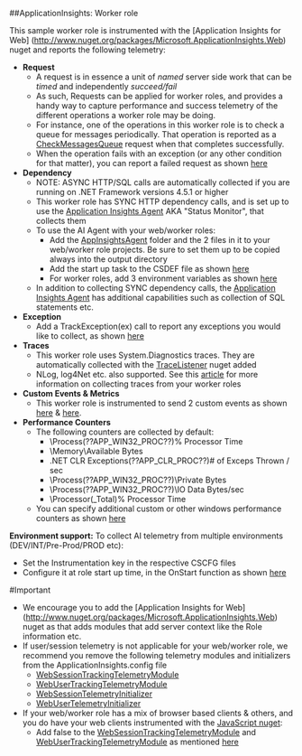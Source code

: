 ﻿##ApplicationInsights: Worker role

This sample worker role is instrumented with the [Application Insights for Web] (http://www.nuget.org/packages/Microsoft.ApplicationInsights.Web) nuget and reports the following telemetry:

* **Request**
  * A request is in essence a unit of *named* server side work that can be *timed* and independently *succeed/fail*
  * As such, Requests can be applied for worker roles, and provides a handy way to capture performance and success telemetry of the different operations a worker role may be doing.
  * For instance, one of the operations in this worker role is to check a queue for messages periodically. That operation is reported as a [CheckMessagesQueue](WorkerRoleB.cs#L73) request when that completes successfully.
  * When the operation fails with an exception (or any other condition for that matter), you can report a failed request as shown [here](WorkerRoleB.cs#L92)
* **Dependency**
  * NOTE: ASYNC HTTP/SQL calls are automatically collected if you are running on .NET Framework versions 4.5.1 or higher
  * This worker role has SYNC HTTP dependency calls, and is set up to use the [Application Insights Agent](http://azure.microsoft.com/en-us/documentation/articles/app-insights-monitor-performance-live-website-now/) AKA "Status Monitor", that collects them
  * To use the AI Agent with your web/worker roles:
    * Add the [AppInsightsAgent](AppInsightsAgent) folder and the 2 files in it to your web/worker role projects. Be sure to set them up to be copied always into the output directory
	* Add the start up task to the CSDEF file as shown [here](../AzureEmailService/ServiceDefinition.csdef#L60)
	* For worker roles, add 3 environment variables as shown [here](../AzureEmailService/ServiceDefinition.csdef#L70)
  * In addition to collecting SYNC dependency calls, the [Application Insights Agent](http://azure.microsoft.com/en-us/documentation/articles/app-insights-monitor-performance-live-website-now/) has additional capabilities such as collection of SQL statements etc.
* **Exception**
  * Add a TrackException(ex) call to report any exceptions you would like to collect, as shown [here](WorkerRoleB.cs#L93)
* **Traces**
  * This worker role uses System.Diagnostics traces. They are automatically collected with the [TraceListener](http://www.nuget.org/packages/Microsoft.ApplicationInsights.TraceListener) nuget added
  * NLog, log4Net etc. also supported. See this [article](http://azure.microsoft.com/en-us/documentation/articles/app-insights-search-diagnostic-logs/) for more information on collecting traces from your worker roles
* **Custom Events & Metrics**
  * This worker role is instrumented to send 2 custom events as shown [here](WorkerRoleB.cs#L122) & [here](WorkerRoleB.cs#L187).
* **Performance Counters**
  * The following counters are collected by default:
    * \Process(??APP_WIN32_PROC??)\% Processor Time
	* \Memory\Available Bytes
	* \.NET CLR Exceptions(??APP_CLR_PROC??)\# of Exceps Thrown / sec
	* \Process(??APP_WIN32_PROC??)\Private Bytes
	* \Process(??APP_WIN32_PROC??)\IO Data Bytes/sec
	* \Processor(_Total)\% Processor Time
  * You can specify additional custom or other windows performance counters as shown [here](ApplicationInsights.config#L14)

**Environment support:** To collect AI telemetry from multiple environments (DEV/INT/Pre-Prod/PROD etc): 
* Set the Instrumentation key in the respective CSCFG files
* Configure it at role start up time, in the OnStart function as shown [here](WorkerRoleB.cs#L333)


#Important
* We encourage you to add the [Application Insights for Web] (http://www.nuget.org/packages/Microsoft.ApplicationInsights.Web) nuget as that adds modules that add server context like the Role information etc.
* If user/session telemetry is not applicable for your web/worker role, we recommend you remove the following telemetry modules and initializers from the ApplicationInsights.config file
  * [WebSessionTrackingTelemetryModule](ApplicationInsights.config#L36)
  * [WebUserTrackingTelemetryModule](ApplicationInsights.config#L37)
  * [WebSessionTelemetryInitializer](ApplicationInsights.config#L67)
  * [WebUserTelemetryInitializer](ApplicationInsights.config#L61)
* If your web/worker role has a mix of browser based clients & others, and you do have your web clients instrumented with the [JavaScript nuget](http://www.nuget.org/packages/Microsoft.ApplicationInsights.JavaScript):
  * Add <SetCookie>false</SetCookie> to the [WebSessionTrackingTelemetryModule](ApplicationInsights.config#L36) and [WebUserTrackingTelemetryModule](ApplicationInsights.config#L37) as mentioned [here](ApplicationInsights.config#L44)
